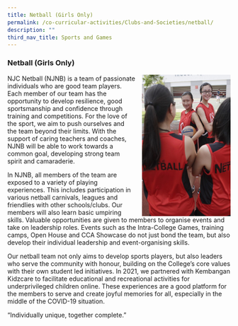 ```yaml
---
title: Netball (Girls Only)
permalink: /co-curricular-activities/Clubs-and-Societies/netball/
description: ""
third_nav_title: Sports and Games
---
```


### Netball (Girls Only)

<img src="/images/netball1.png" style="width:200px;height:320px;margin-left:15px;" align = "right"> NJC Netball (NJNB) is a team of passionate individuals who are good team players. Each member of our team has the opportunity to develop resilience, good sportsmanship and confidence through training and competitions. For the love of the sport, we aim to push ourselves and the team beyond their limits. With the support of caring teachers and coaches, NJNB will be able to work towards a common goal, developing strong team spirit and camaraderie.

In NJNB, all members of the team are exposed to a variety of playing experiences. This includes participation in various netball carnivals, leagues and friendlies with other schools/clubs. Our members will also learn basic umpiring skills. Valuable opportunities are given to members to organise events and take on leadership roles. Events such as the Intra-College Games, training camps, Open House and CCA Showcase do not just bond the team, but also develop their individual leadership and event-organising skills.

Our netball team not only aims to develop sports players, but also leaders who serve the community with honour, building on the College’s core values with their own student led initiatives. In 2021, we partnered with Kembangan Kidzcare to facilitate educational and recreational activities for underprivileged children online. These experiences are a good platform for the members to serve and create joyful memories for all, especially in the middle of the COVID-19 situation.

“Individually unique, together complete.”